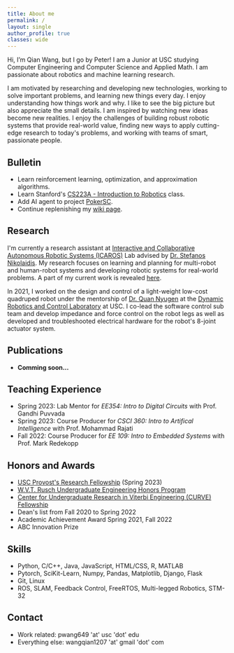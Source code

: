 ```yaml
---
title: About me
permalink: /
layout: single
author_profile: true
classes: wide
---
```


Hi, I’m Qian Wang, but I go by Peter! I am a Junior at USC studying Computer Engineering and Computer Science and Applied Math. I am passionate about robotics and machine learning research. 

I am motivated by researching and developing new technologies, working to solve important problems, and learning new things every day. I enjoy understanding how things work and why. I like to see the big picture but also appreciate the small details. I am inspired by watching new ideas become new realities. I enjoy the challenges of building robust robotic systems that provide real-world value, finding new ways to apply cutting-edge research to today's problems, and working with teams of smart, passionate people.

## Bulletin

- Learn reinforcement learning, optimization, and approximation algorithms.
- Learn Stanford's [CS223A - Introduction to Robotics](https://see.stanford.edu/course/cs223a) class.
- Add AI agent to project [PokerSC](projects).
- Continue replenishing my [wiki page](myWiki).

## Research

I'm currently a research assistant at [Interactive and Collaborative Autonomous Robotic Systems (ICAROS)](http://icaros.usc.edu/) Lab advised by [Dr. Stefanos Nikolaidis](https://stefanosnikolaidis.net/). My research focuses on learning and planning for multi-robot and human-robot systems and developing robotic systems for real-world problems. A part of my current work is revealed [here](https://pwang649.github.io/myWiki/docs/Research/Research%20-%20Placement%20Optimization).

In 2021, I worked on the design and control of a light-weight low-cost quadruped robot under the mentorship of [Dr. Quan Nyugen](https://viterbi.usc.edu/directory/faculty/Nguyen/Quan) at the [Dynamic Robotics and Control Laboratory](https://sites.usc.edu/quann/) at USC. I co-lead the software control sub team and develop impedance and force control on the robot legs as well as developed and troubleshooted electrical hardware for the robot's 8-joint actuator system.

## Publications

- **Comming soon...**

## Teaching Experience

- Spring 2023: Lab Mentor for *EE354: Intro to Digital Circuits* with Prof. Gandhi Puvvada
- Spring 2023: Course Producer for *CSCI 360: Intro to Artifical Intelligence* with Prof. Mohammad Rajati
- Fall 2022: Course Producer for *EE 109: Intro to Embedded Systems* with Prof. Mark Redekopp

## Honors and Awards

- [USC Provost's Research Fellowship](https://undergrad.usc.edu/experience/research/undergrad_research/) (Spring 2023)
- [W.V.T. Rusch Undergraduate Engineering Honors Program](https://viterbiundergrad.usc.edu/ehp/)
- [Center for Undergraduate Research in Viterbi Engineering (CURVE) Fellowship](https://viterbiundergrad.usc.edu/research/curve/)
- Dean's list from Fall 2020 to Spring 2022
- Academic Achievement Award Spring 2021, Fall 2022
- ABC Innovation Prize

## Skills

- Python, C/C++, Java, JavaScript, HTML/CSS, R, MATLAB
- Pytorch, SciKit-Learn, Numpy, Pandas, Matplotlib, Django, Flask
- Git, Linux
- ROS, SLAM, Feedback Control, FreeRTOS, Multi-legged Robotics, STM-32

## Contact

- Work related: pwang649 'at' usc 'dot' edu
- Everything else: wangqian1207 'at' gmail 'dot' com